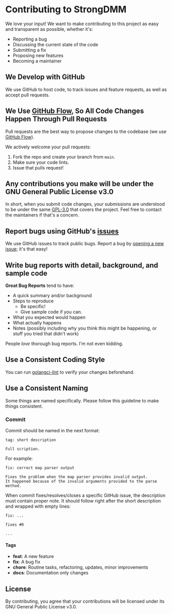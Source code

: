 # Contributing to StrongDMM

We love your input! We want to make contributing to this project as easy and transparent as possible, whether it's:

- Reporting a bug
- Discussing the current state of the code
- Submitting a fix
- Proposing new features
- Becoming a maintainer

## We Develop with GitHub

We use GitHub to host code, to track issues and feature requests, as well as accept pull requests.

## We Use [GitHub Flow](https://docs.github.com/en/get-started/quickstart/github-flow), So All Code Changes Happen Through Pull Requests

Pull requests are the best way to propose changes to the codebase
(we use [GitHub Flow](https://docs.github.com/en/get-started/quickstart/github-flow)).

We actively welcome your pull requests:

1. Fork the repo and create your branch from `main`.
2. Make sure your code lints.
3. Issue that pulls request!

## Any contributions you make will be under the GNU General Public License v3.0

In short, when you submit code changes, your submissions are understood
to be under the same [GPL-3.0](https://choosealicense.com/licenses/gpl-3.0/) that covers the project.
Feel free to contact the maintainers if that's a concern.

## Report bugs using GitHub's [issues](https://github.com/SpaiR/StrongDMM/issues)
We use GitHub issues to track public bugs. Report a bug by [opening a new issue](); it's that easy!

## Write bug reports with detail, background, and sample code
**Great Bug Reports** tend to have:

- A quick summary and/or background
- Steps to reproduce
    - Be specific!
    - Give sample code if you can.
- What you expected would happen
- What actually happens
- Notes (possibly including why you think this might be happening, or stuff you tried that didn't work)

People *love* thorough bug reports. I'm not even kidding.

## Use a Consistent Coding Style

You can run [golangci-lint](https://golangci-lint.run/) to verify your changes beforehand.

## Use a Consistent Naming

Some things are named specifically. Please follow this guideline to make things consistent.

### Commit

Commit should be named in the next format:

```
tag: short description

Full scription.
```

For example:

```
fix: correct map parser output 

Fixes the problem when the map parser provides invalid output.
It happened because of the invalid arguments provided to the parse method.
```

When commit fixes/resolves/closes a specific GitHub issue, the description must contain proper note.
It should follow right after the short description and wrapped with empty lines:

```
fix: ...

fixes #0

...
```

#### Tags

* **feat**: A new feature
* **fix**: A bug fix
* **chore**: Routine tasks, refactoring, updates, minor improvements
* **docs**: Documentation only changes

## License

By contributing, you agree that your contributions will be licensed under its GNU General Public License v3.0.
